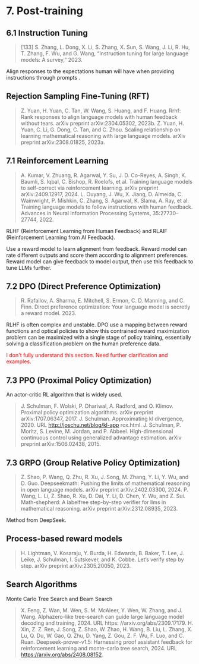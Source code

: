 # 7. Post-training 

## 6.1 Instruction Tuning 

> [133] S. Zhang, L. Dong, X. Li, S. Zhang, X. Sun, S. Wang, J. Li, R. Hu, T. Zhang, F. Wu, and G. Wang, “Instruction tuning for large language models: A survey,” 2023.

Align responses to the expectations human will have when providing instructions through prompts . 


## Rejection Sampling Fine-Tuning (RFT) 

> Z. Yuan, H. Yuan, C. Tan, W. Wang, S. Huang, and F. Huang. Rrhf: Rank responses to align language models with human feedback without tears. arXiv preprint arXiv:2304.05302, 2023b.
> Z. Yuan, H. Yuan, C. Li, G. Dong, C. Tan, and C. Zhou. Scaling relationship on learning mathematical reasoning with large language models. arXiv preprint arXiv:2308.01825, 2023a.

## 7.1 Reinforcement Learning 

> A. Kumar, V. Zhuang, R. Agarwal, Y. Su, J. D. Co-Reyes, A. Singh, K. Baumli, S. Iqbal, C. Bishop, R. Roelofs, et al. Training language models to self-correct via reinforcement learning. arXiv preprint arXiv:2409.12917, 2024.
> L. Ouyang, J. Wu, X. Jiang, D. Almeida, C. Wainwright, P. Mishkin, C. Zhang, S. Agarwal, K. Slama, A. Ray, et al. Training language models to follow instructions with human feedback. Advances in Neural Information Processing Systems, 35:27730–27744, 2022.

RLHF (Reinforcement Learning from Human Feedback) and RLAIF (Reinforcement Learning from AI Feedback). 

Use a reward model to learn alignment from feedback. Reward model can rate different outputs and score them according to alignment preferences. Reward model can give feedback to model output, then use this feedback to tune LLMs further. 

## 7.2 DPO (Direct Preference Optimization)

> R. Rafailov, A. Sharma, E. Mitchell, S. Ermon, C. D. Manning, and C. Finn. Direct preference optimization: Your language model is secretly a reward model. 2023.

RLHF is often complex and unstable. DPO use a mapping between reward functions and optical policies to show this contrained reward maximization problem can be maximized with a single stage of policy training, essentially solving a classification problem on the human preference data. 

<span style="color: red;">I don't fully understand this section. Need further clarification and examples.</span>

## 7.3 PPO (Proximal Policy Optimization)

An actor-critic RL algorithm that is widely used. 

> J. Schulman, F. Wolski, P. Dhariwal, A. Radford, and O. Klimov. Proximal policy optimization algorithms. arXiv preprint arXiv:1707.06347, 2017.
> J. Schulman. Approximating kl divergence, 2020. URL http://joschu.net/blog/kl-app rox.html.
> J. Schulman, P. Moritz, S. Levine, M. Jordan, and P. Abbeel. High-dimensional continuous control using generalized advantage estimation. arXiv preprint arXiv:1506.02438, 2015.

## 7.3 GRPO (Group Relative Policy Optimization)

> Z. Shao, P. Wang, Q. Zhu, R. Xu, J. Song, M. Zhang, Y. Li, Y. Wu, and D. Guo. Deepseekmath: Pushing the limits of mathematical reasoning in open language models. arXiv preprint arXiv:2402.03300, 2024.
> P. Wang, L. Li, Z. Shao, R. Xu, D. Dai, Y. Li, D. Chen, Y. Wu, and Z. Sui. Math-shepherd: A labelfree step-by-step verifier for llms in mathematical reasoning. arXiv preprint arXiv:2312.08935, 2023.

Method from DeepSeek.  


## Process-based reward models 

> H. Lightman, V. Kosaraju, Y. Burda, H. Edwards, B. Baker, T. Lee, J. Leike, J. Schulman, I. Sutskever, and K. Cobbe. Let’s verify step by step. arXiv preprint arXiv:2305.20050, 2023.

## Search Algorithms 

Monte Carlo Tree Search and Beam Search

> X. Feng, Z. Wan, M. Wen, S. M. McAleer, Y. Wen, W. Zhang, and J. Wang. Alphazero-like tree-search can guide large language model decoding and training, 2024. URL https: //arxiv.org/abs/2309.17179.
> H. Xin, Z. Z. Ren, J. Song, Z. Shao, W. Zhao, H. Wang, B. Liu, L. Zhang, X. Lu, Q. Du, W. Gao, Q. Zhu, D. Yang, Z. Gou, Z. F. Wu, F. Luo, and C. Ruan. Deepseek-prover-v1.5: Harnessing proof assistant feedback for reinforcement learning and monte-carlo tree search, 2024. URL https://arxiv.org/abs/2408.08152.